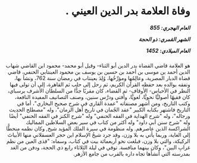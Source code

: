 <h1 dir="rtl">وفاة العلامة بدر الدين العيني .</h1>

<h5 dir="rtl">العام الهجري:  855

الشهر القمري: ذو الحجة

العام الميلادي: 1452</h5>

<p dir="rtl">هو العلامة قاضي القضاة بدر الدين أبو الثناء- وقيل أبو محمد- محمود ابن القاضي شهاب الدين أحمد بن موسى بن أحمد بن حسين بن يوسف بن محمود العينتابي الحنفي، قاضي قضاة الديار المصرية، وعالِمُها ومؤرِّخُها، وُلِدَ بعينتاب في رمضان سنة 762، ونشأ بها، وتفقه بوالده بعد حفظه القرآن الكريم، ثم رحل إلى حلب ثم القاهرة، إلى أن تولى فيها النظر في الأحباس- الأوقاف- ثم القضاء، كان مقربًا جدًّا من السلطان الأشرف برسباي، كان فقيهًا أصوليًّا نحويًّا، لغويًّا، وأفتى ودرَّس سنين، وصنف التصانيف المفيدة النافعة، وكتب التاريخ، ومن أشهر مصنفاته "عمدة القاري في شرح صحيح البخاري"، أما في التاريخ فاشتهر بكتابه الكبير "عقد الجُمان في تاريخ أهل الزمان"، وله "مصطلح الحديث ورجاله"، وله "شرح الهداية في الفقه الحنفي" وله "شرح الكنز في الفقه الحنفي" أيضًا وله "شرح سنن أبي داود" وله أكثر من كتاب في سير بعض السلاطين المماليك الشراكسة الذين عاصرهم. وله منظومة في سيرة الملك المؤيد شيخ, وكان نظمه منحطًّا إلى الغاية، وربما يأتي به بلا وزن، وقد جرد شيخُ الإسلام ابن حجر العسقلاني منها الأبياتَ الركيكة، والتي بلا وزن، فبلغت نحو أربعمائة بيت في كتاب، وسماه: "قذى العين من نظم غرابِ البين"، وكان بينهما منافسة. توفي في ليلة الثلاثاء رابع ذي الحجة، ودفن من الغد بمدرسته التي أنشأها تجاه داره بالقرب من جامع الأزهر.</p></br>
